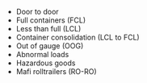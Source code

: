 * Door to door
* Full containers (FCL)
* Less than full (LCL)
* Container consolidation (LCL to FCL)
* Out of gauge (OOG)
* Abnormal loads
* Hazardous goods
* Mafi rolltrailers (RO-RO)
